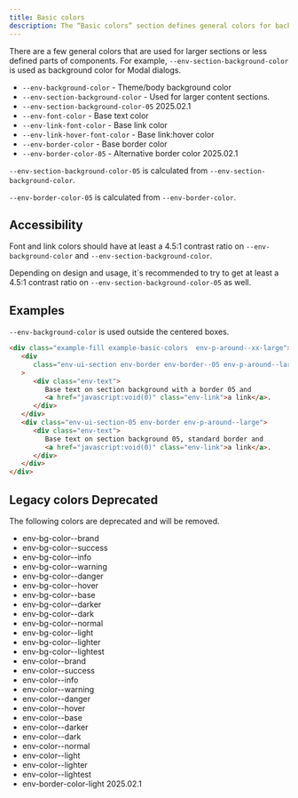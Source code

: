 ```yaml
---
title: Basic colors
description: The “Basic colors” section defines general colors for backgrounds, text, links, and borders.
---
```


There are a few general colors that are used for
larger sections or less defined parts of components.
For example, `--env-section-background-color`
is used as background color for Modal dialogs.

-  `--env-background-color` - Theme/body background color
-  `--env-section-background-color` - Used for larger content sections.
-  `--env-section-background-color-05` <span class="env-badge env-badge--info">2025.02.1</span>
-  `--env-font-color` - Base text color
-  `--env-link-font-color` - Base link color
-  `--env-link-hover-font-color` - Base link:hover color
-  `--env-border-color` - Base border color
-  `--env-border-color-05` - Alternative border color <span class="env-badge env-badge--info">2025.02.1</span>

`--env-section-background-color-05` is calculated from `--env-section-background-color`.

`--env-border-color-05` is calculated from `--env-border-color`.

## Accessibility

Font and link colors should have at least a 4.5:1 contrast ratio on `--env-background-color` and `--env-section-background-color`.

Depending on design and usage, it´s recommended to try to get at least a 4.5:1 contrast ratio on `--env-section-background-color-05` as well.

## Examples

`--env-background-color` is used outside the centered boxes.

```html
<div class="example-fill example-basic-colors  env-p-around--xx-large">
   <div
      class="env-ui-section env-border env-border--05 env-p-around--large env-m-bottom--large"
   >
      <div class="env-text">
         Base text on section background with a border 05 and
         <a href="javascript:void(0)" class="env-link">a link</a>.
      </div>
   </div>
   <div class="env-ui-section-05 env-border env-p-around--large">
      <div class="env-text">
         Base text on section background 05, standard border and
         <a href="javascript:void(0)" class="env-link">a link</a>.
      </div>
   </div>
</div>
```

## Legacy colors <span class="doc-badge doc-badge--danger">Deprecated</span>

The following colors are deprecated and will be removed.

-  env-bg-color--brand
-  env-bg-color--success
-  env-bg-color--info
-  env-bg-color--warning
-  env-bg-color--danger
-  env-bg-color--hover
-  env-bg-color--base
-  env-bg-color--darker
-  env-bg-color--dark
-  env-bg-color--normal
-  env-bg-color--light
-  env-bg-color--lighter
-  env-bg-color--lightest
-  env-color--brand
-  env-color--success
-  env-color--info
-  env-color--warning
-  env-color--danger
-  env-color--hover
-  env-color--base
-  env-color--darker
-  env-color--dark
-  env-color--normal
-  env-color--light
-  env-color--lighter
-  env-color--lightest
-  env-border-color-light <span class="doc-badge doc-badge--danger">2025.02.1</span>
